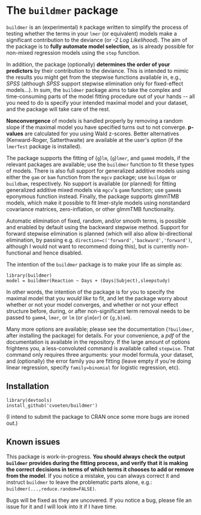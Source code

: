 # The `buildmer` package

`buildmer` is an (experimental) `R` package written to simplify the process of testing whether the terms in your `lmer` (or equivalent) models make a significant contribution to the deviance (or *-2 Log Likelihood*). The aim of the package is to **fully automate model selection**, as is already possible for non-mixed regression models using the `step` function.

In addition, the package (optionally) **determines the order of your predictors** by their contribution to the deviance. This is intended to mimic the results you might get from the stepwise functions available in, e.g., *SPSS* (although *SPSS* support stepwise elimination only for fixed-effect models...). In sum, the `buildmer` package aims to take the complex and time-consuming parts of the model fitting procedure out of your hands -- all you need to do is specify your intended maximal model and your dataset, and the package will take care of the rest.

**Nonconvergence** of models is handled properly by removing a random slope if the maximal model you have specified turns out to not converge. **p-values** are calculated for you using Wald z-scores. Better alternatives (Kenward-Roger, Satterthwaite) are available at the user's option (if the `lmerTest` package is installed).

The package supports the fitting of (`g`)`lm`, (`g`)`lmer`, and `gamm4` models, if the relevant packages are available; use the `buildmer` function to fit these types of models. There is also full support for generalized additive models using either the `gam` or `bam` function from the `mgcv` package; use `buildgam` or `buildbam`, respectively. No support is available (or planned) for fitting generalized additive mixed models via `mgcv`'s `gamm` function; use `gamm4`s eponymous function instead. Finally, the package supports glmmTMB models, which make it possible to fit lmer-style models using nonstandard covariance matrices, zero-inflation, or other glmmTMB functionality.

Automatic elimination of fixed, random, and/or smooth terms, is possible and enabled by default using the backward stepwise method. Support for forward stepwise elimination is planned (which will also allow bi-directional elimination, by passing e.g. `direction=c('forward','backward','forward')`, although I would not want to recommend doing this), but is currently non-functional and hence disabled.

The intention of the `buildmer` package is to make your life as simple as:

```
library(buildmer)
model = buildmer(Reaction ~ Days + (Days|Subject),sleepstudy)
```

In other words, the intention of the package is for you to specify the maximal model that you *would like* to fit, and let the package worry about whether or not your model converges, and whether or not your effect structure before, during, or after non-significant term removal needs to be passed to `gamm4`, `lmer`, or `lm` (or `glm`(`er`) or `{g,b}am`).

Many more options are available; please see the documentation (`?buildmer`, after installing the package) for details. For your convenience, a *pdf* of the documentation is available in the repository. If the large amount of options frightens you, a less-convoluted command is available called `stepwise`. That command only requires three arguments: your model formula, your dataset, and (optionally) the error family you are fitting (leave empty if you're doing linear regression, specify `family=binomial` for logistic regression, etc).

## Installation

```
library(devtools)
install_github('cvoeten/buildmer')
```

(I intend to submit the package to CRAN once some more bugs are ironed out.)

## Known issues

This package is work-in-progress. **You should always check the output `buildmer` provides during the fitting process, and verify that it is making the correct decisions in terms of which terms it chooses to add or remove from the model**. If you notice a mistake, you can always correct it and instruct `buildmer` to leave the problematic parts alone, e.g.: `buildmer(...,reduce.random=FALSE)`.

Bugs will be fixed as they are uncovered. If you notice a bug, please file an issue for it and I will look into it if I have time.
